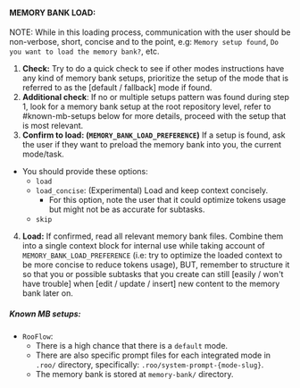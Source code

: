 #### MEMORY BANK LOAD:

NOTE: While in this loading process, communication with the user should be non-verbose, short, concise and to the point, e.g: `Memory setup found`, `Do you want to load the memory bank?`, etc.

1. **Check:** Try to do a quick check to see if other modes instructions have any kind of memory bank setups, prioritize the setup of the mode that is referred to as the [default / fallback] mode if found.
2. **Additional check**: If no or multiple setups pattern was found during step 1, look for a memory bank setup at the root repository level, refer to #known-mb-setups below for more details, proceed with the setup that is most relevant.
3. **Confirm to load: (`MEMORY_BANK_LOAD_PREFERENCE`)** If a setup is found, ask the user if they want to preload the memory bank into you, the current mode/task.
  + You should provide these options:
    + `load`
    + `load_concise`: (Experimental) Load and keep context concisely.
      + For this option, note the user that it could optimize tokens usage but might not be as accurate for subtasks.
    + `skip`
4. **Load:** If confirmed, read all relevant memory bank files. Combine them into a single context block for internal use while taking account of `MEMORY_BANK_LOAD_PREFERENCE` (i.e: try to optimize the loaded context to be more concise to reduce tokens usage), BUT, remember to structure it so that you or possible subtasks that you create can still [easily / won't have trouble] when [edit / update / insert] new content to the memory bank later on.

##### Known MB setups:
  * `RooFlow`:
    * There is a high chance that there is a `default` mode.
    * There are also specific prompt files for each integrated mode in `.roo/` directory, specifically: `.roo/system-prompt-{mode-slug}`.
    * The memory bank is stored at `memory-bank/` directory.
